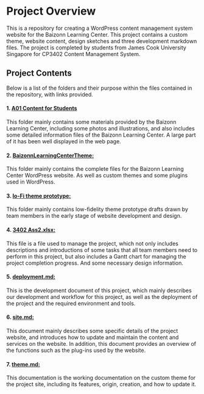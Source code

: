# Project Overview
This is a repository for creating a WordPress content management system website for the Baizonn Learning Center. This project contains a custom theme, website content, design sketches and three development markdown files. The project is completed by students from James Cook University Singapore for CP3402 Content Management System.

## Project Contents

<p>Below is a list of the folders and their purpose within the files contained in the repository, with links provided.</p>

#### 1. [A01 Content for Students](/A01%20Content%20for%20Students)

This folder mainly contains some materials provided by the Baizonn Learning Center, including some photos and illustrations, and also includes some detailed information files of the Baizonn Learning Center. A large part of it has been well displayed in the web page.

#### 2. [BaizonnLearningCenterTheme:](/BaizonnLearningCenterTheme)

This folder mainly contains the complete files for the Baizonn Learning Center WordPress website. As well as custom themes and some plugins used in WordPress.

#### 3. [lo-Fi theme prototype:](/lo-Fi%20theme%20prototype)
This folder mainly contains low-fidelity theme prototype drafts drawn by team members in the early stage of website development and design.

#### 4. [3402 Ass2.xlsx:](/3402%20Ass2.xlsx)
This file is a file used to manage the project, which not only includes descriptions and introductions of some tasks that all team members need to perform in this project, but also includes a Gantt chart for managing the project completion progress. And some necessary design information.

#### 5. [deployment.md:](/deployment.md)
This is the development document of this project, which mainly describes our development and workflow for this project, as well as the deployment of the project and the required environment and tools.

#### 6. [site.md:](/site.md)
This document mainly describes some specific details of the project website, and introduces how to update and maintain the content and services on the website. In addition, this document provides an overview of the functions such as the plug-ins used by the website.

#### 7. [theme.md:](/theme.md)
This documentation is the working documentation on the custom theme for the project site, including its features, origin, creation, and how to update it.
